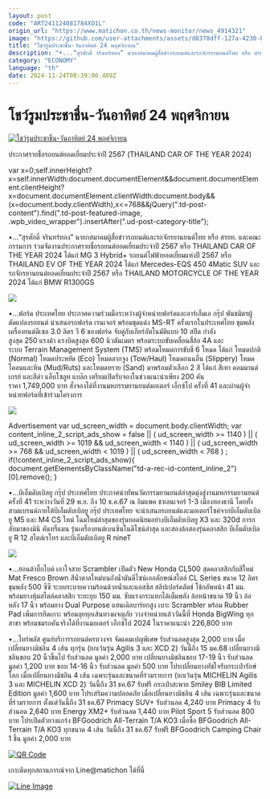 ```yaml
---
layout: post
code: "ART241124081784XO1L"
origin_url: "https://www.matichon.co.th/news-monitor/news_4914321"
image: "https://github.com/user-attachments/assets/d8378dff-127a-4230-be4e-a20bbeeb67df"
title: "โชว์รูมประชาชื่น-วันอาทิตย์ 24 พฤศจิกายน"
description: "•...“สุรศักดิ์ จรินทร์ทอง” นายกสมาคมผู้สื่อข่าวรถยนต์และรถจักรยานยนต์ไทย หรือ สรยท. และคณะกรรมการ ร่วมจัดงานประกาศรายชื่อรถยนต์ยอดเยี่ยมประจำปี 2567 หรือ"
category: "ECONOMY"
language: "th"
date: 2024-11-24T08:39:00.409Z
---
```


# โชว์รูมประชาชื่น-วันอาทิตย์ 24 พฤศจิกายน

[![โชว์รูมประชาชื่น-วันอาทิตย์ 24 พฤศจิกายน](https://www.matichon.co.th/wp-content/uploads/2024/11/01.THAILAND-CAR-ON.jpg "01.THAILAND CAR-ON")](https://www.matichon.co.th/wp-content/uploads/2024/11/01.THAILAND-CAR-ON.jpg)

ประกาศรายชื่อรถยนต์ยอดเยี่ยมประจำปี 2567 (THAILAND CAR OF THE YEAR 2024)

var x=0;self.innerHeight?x=self.innerWidth:document.documentElement&&document.documentElement.clientHeight?x=document.documentElement.clientWidth:document.body&&(x=document.body.clientWidth),x<=768&&jQuery(".td-post-content").find(".td-post-featured-image, .wpb\_video\_wrapper").insertAfter(".ud-post-category-title");

•…“สุรศักดิ์ จรินทร์ทอง” นายกสมาคมผู้สื่อข่าวรถยนต์และรถจักรยานยนต์ไทย หรือ สรยท. และคณะกรรมการ ร่วมจัดงานประกาศรายชื่อรถยนต์ยอดเยี่ยมประจำปี 2567 หรือ THAILAND CAR OF THE YEAR 2024 ได้แก่ MG 3 Hybrid+ รถยนต์ไฟฟ้ายอดเยี่ยมแห่งปี 2567 หรือ THAILAND EV OF THE YEAR 2024 ได้แก่ Mercedes-EQS 450 4Matic SUV และรถจักรยานยนต์ยอดเยี่ยมประจำปี 2567 หรือ THAILAND MOTORCYCLE OF THE YEAR 2024 ได้แก่ BMW R1300GS

![](https://www.matichon.co.th/wp-content/uploads/2024/11/02.ฟอร์ด.jpg)

•…ฟอร์ด ประเทศไทย ประกาศความร่วมมือระหว่างผู้จำหน่ายฟอร์ดและอาร์เอ็มเอ กรุ๊ป พันธมิตรผู้ดัดแปลงรถยนต์ นำเสนอรถฟอร์ด เรนเจอร์ พร้อมชุดแต่ง MS-RT ครั้งแรกในประเทศไทย ขุมพลังเครื่องยนต์ดีเซล 3.0 ลิตร วี 6 ของฟอร์ด จับคู่กับเกียร์อัตโนมัติแบบ 10 สปีด กำลังสูงสุด 250 แรงม้า แรงบิดสูงสุด 600 นิวตันเมตร พร้อมระบบขับเคลื่อนสี่ล้อ 4A และระบบ Terrain Management System (TMS) พร้อมโหมดการขับขี่ 6 โหมด ได้แก่ โหมดปกติ (Normal) โหมดประหยัด (Eco) โหมดลากจูง (Tow/Haul) โหมดถนนลื่น (Slippery) โหมดโคลนและหิน (Mud/Ruts) และโหมดทราย (Sand) มาพร้อมตัวเลือก 2 สี ได้แก่ สีเทา คอมมานด์ เกรย์ และสีดำ แอ็บโซลูท แบล๊ก เตรียมเปิดรับจองในช่วงแนะนำเพียง 200 คัน ราคา 1,749,000 บาท สั่งจองได้ที่งานมหกรรมยานยนต์มอเตอร์ เอ็กซ์โป ครั้งที่ 41 และผ่านผู้จำหน่ายฟอร์ดที่เข้าร่วมโครงการ

![](https://www.matichon.co.th/wp-content/uploads/2024/11/03.บีเอ็ม.jpg)

Advertisement var ud\_screen\_width = document.body.clientWidth; var content\_inline\_2\_script\_ads\_show = false || ( ud\_screen\_width >= 1140 ) || ( ud\_screen\_width >= 1019 && ud\_screen\_width < 1140 ) || ( ud\_screen\_width >= 768 && ud\_screen\_width < 1019 ) || ( ud\_screen\_width < 768 ) ; if(!content\_inline\_2\_script\_ads\_show){ document.getElementsByClassName("td-a-rec-id-content\_inline\_2")\[0\].remove(); }

•…บีเอ็มดับเบิลยู กรุ๊ป ประเทศไทย ประกาศนำทัพนวัตกรรมยานยนต์ล่าสุดมุ่งสู่งานมหกรรมยานยนต์ ครั้งที่ 41 ระหว่างวันที่ 29 พ.ย. ถึง 10 ธ.ค.67 ณ อิมแพค ชาเลนเจอร์ 1-3 เมืองทองธานี โดยทั้งสามแบรนด์ภายใต้บีเอ็มดับเบิลยู กรุ๊ป ประเทศไทย จะนำเสนอรถยนต์และมอเตอร์ไซค์จากบีเอ็มดับเบิลยู M5 และ M4 CS ใหม่ โฉมใหม่ล่าสุดของรุ่นยอดนิยมอย่างบีเอ็มดับเบิลยู X3 และ 320d การกลับมาของมินิ คันทรี่แมน รุ่นเครื่องยนต์เบนซินในดีไซน์ล่าสุด และสองล้อสองรุ่นคลาสสิก บีเอ็มดับเบิลยู R 12 สไตล์เรโทร และบีเอ็มดับเบิลยู R nineT

![](https://www.matichon.co.th/wp-content/uploads/2024/11/04.ฮอนด้า.jpg)

•…ฮอนด้าบิ๊กไบค์ เอาใจสาย Scrambler เปิดตัว New Honda CL500 สุดคลาสสิกกับสีใหม่ Mat Fresco Brown สีน้ำตาลใหม่บนถังน้ำมันดีไซน์เอกลักษณ์สไตล์ CL Series ขนาด 12 ลิตร ขุมพลัง 500 ซีซี ระบบระบายความร้อนด้วยน้ำและแอสซิส สลิปเปอร์คลัตช์ โช้กอัพหน้า 41 มม. พร้อมยางหุ้มสไตล์คลาสสิก ระยะยุบ 150 มม. ซับแรงกระแทกได้เต็มพลัง ล้อหน้าขนาด 19 นิ้ว ล้อหลัง 17 นิ้ว พร้อมยาง Dual Purpose แฮนเดิลบาร์ยกสูง เบาะ Scrambler พร้อม Rubber Pad เพิ่มการยึดเกาะ พร้อมลุยทุกเส้นทางผจญภัย วางจำหน่ายแล้ววันนี้ที่ Honda BigWing ทุกสาขา พร้อมชมรถคันจริงได้ที่งานมอเตอร์ เอ็กซ์โป 2024 ในราคาแนะนำ 226,800 บาท

•…ไทร์พลัส ศูนย์บริการรถยนต์ครบวงจร จัดแคมเปญพิเศษ รับส่วนลดสูงสุด 2,000 บาท เมื่อเปลี่ยนยางมิชลิน 4 เส้น ทุกรุ่น (ยกเว้นรุ่น Agilis 3 และ XCD 2) วันนี้ถึง 15 มค.68 เปลี่ยนยางมิชลินขอบ 20 นิ้วขึ้นไป รับส่วนลด มูลค่า 2,000 บาท เปลี่ยนยางมิชลินขอบ 17-19 นิ้ว รับส่วนลด มูลค่า 1,200 บาท ขอบ 14-16 นิ้ว รับส่วนลด มูลค่า 500 บาท โปรเปลี่ยนยางทัชใจรับกระเป๋ารักษ์โลก เมื่อเปลี่ยนยางมิชลิน 4 เส้น เฉพาะรุ่นและขนาดที่ร่วมรายการ (ยกเว้นรุ่น MICHELIN Agilis 3 และ MICHELIN XCD 2) วันนี้ถึง 31 ธค.67 รับฟรี กระเป๋าสะพาย Smiley BIB Limited Edition มูลค่า 1,600 บาท โปรเสริมความปลอดภัย เมื่อเปลี่ยนยางมิชลิน 4 เส้น เฉพาะรุ่นและขนาดที่ร่วมรายการ ตั้งแต่วันนี้ถึง 31 ธค.67 Primacy SUV+ รับส่วนลด 4,240 บาท Primacy 4 รับส่วนลด 2,640 บาท Energy XM2+ รับส่วนลด 1,440 บาท Pilot Sport 5 รับส่วนลด 800 บาท โปรเปิดตัวยางแกร่ง BFGoodrich All-Terrain T/A KO3 เมื่อซื้อ BFGoodrich All-Terrain T/A KO3 ทุกขนาด 4 เส้น วันนี้ถึง 31 ธค.67 รับฟรี BFGoodrich Camping Chair 1 ชิ้น มูลค่า 2,000 บาท

[![QR Code](https://www.matichon.co.th/wp-content/uploads/2023/07/wob1371z.jpg)](https://lin.ee/ht0nDxX)

เกาะติดทุกสถานการณ์จาก Line@matichon ได้ที่นี่

[![Line Image](https://www.matichon.co.th/wp-content/uploads/2023/07/th.png)](https://lin.ee/ht0nDxX)